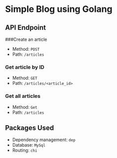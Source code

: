 # Simple Blog using Golang

## API Endpoint
###Create an article
- Method: `POST`
- Path: `/articles`

### Get article by ID
- Method: `GET`
- Path: `/articles/<article_id>`

### Get all articles
- Method: `Get`
- Path: `/articles`

## Packages Used
- Dependency management: `dep`
- Database: `MySql`
- Routing: `chi`
